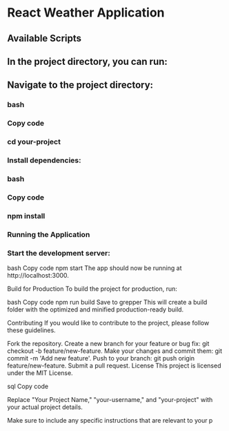 # React Weather Application


## Available Scripts

## In the project directory, you can run:

## Navigate to the project directory:

### bash
### Copy code
### cd your-project
### Install dependencies:

### bash
### Copy code
### npm install
### Running the Application
### Start the development server:

bash
Copy code
npm start
The app should now be running at http://localhost:3000.

Build for Production
To build the project for production, run:

bash
Copy code
npm run build
Save to grepper
This will create a build folder with the optimized and minified production-ready build.

Contributing
If you would like to contribute to the project, please follow these guidelines.

Fork the repository.
Create a new branch for your feature or bug fix: git checkout -b feature/new-feature.
Make your changes and commit them: git commit -m 'Add new feature'.
Push to your branch: git push origin feature/new-feature.
Submit a pull request.
License
This project is licensed under the MIT License.

sql
Copy code

Replace "Your Project Name," "your-username," and "your-project" with your actual project details.

Make sure to include any specific instructions that are relevant to your p